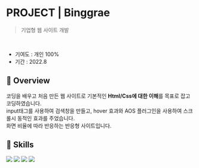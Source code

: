 # PROJECT | Binggrae
> 기업형 웹 사이트 개발
<br>

* 기여도 : 개인 100% <br> 
* 기간 : 2022.8

## 📍 Overview

코딩을 배우고 처음 만든 웹 사이트로 기본적인 **Html/Css에 대한 이해**를 목표로 잡고 코딩하였습니다. <br>
input태그를 사용하여 검색창을 만들고, hover 효과와 AOS 플러그인을 사용하여 스크롤시 동적인 효과를 주었습니다. <br>
화면 비율에 따라 반응하는 반응형 사이트입니다. <br>

## 🚀 Skills 
<img src="https://img.shields.io/badge/html5-E34F26?style=for-the-badge&logo=html5&logoColor=white"> <img src="https://img.shields.io/badge/css3-1572B6?style=for-the-badge&logo=css3&logoColor=white"> <img src="https://img.shields.io/badge/javascript-F7DF1E?style=for-the-badge&logo=javascript&logoColor=black"> <img src="https://img.shields.io/badge/jQuery-0769AD?style=for-the-badge&logo=jQuery&logoColor=white">
